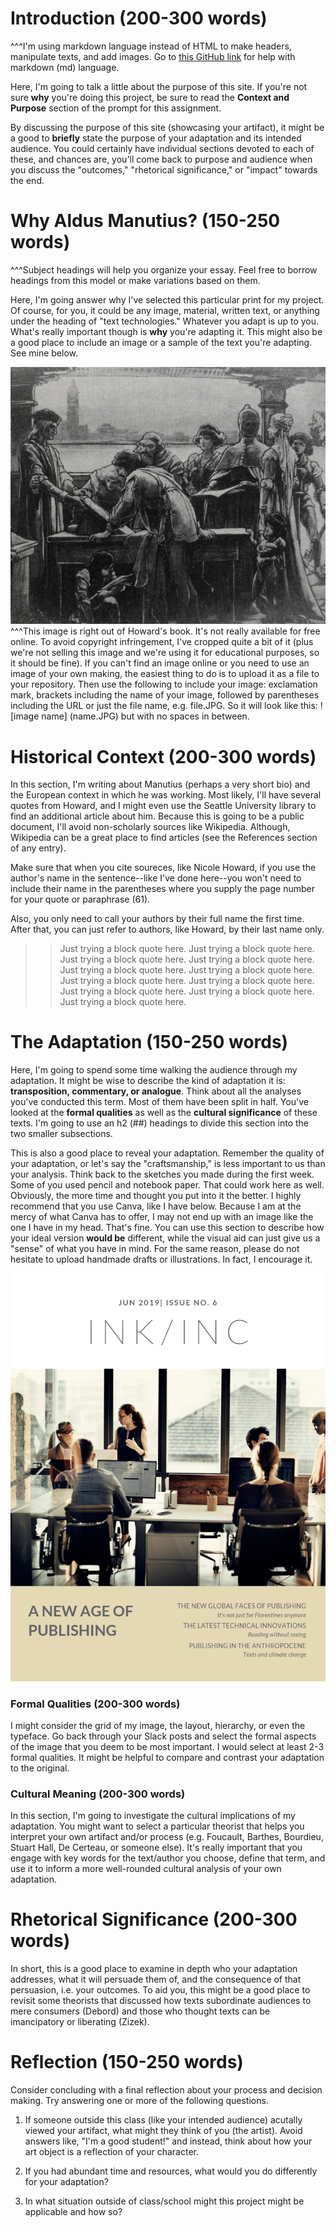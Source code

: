 # Introduction (200-300 words)
^^^I'm using markdown language instead of HTML to make headers, manipulate texts, and add images. Go to [this GitHub link](https://github.com/adam-p/markdown-here/wiki/Markdown-Cheatsheet) for help with markdown (md) language.

Here, I'm going to talk a little about the purpose of this site. If you're not sure **why** you're doing this project, be sure to read the **Context and Purpose** section of the prompt for this assignment. 

By discussing the purpose of this site (showcasing your artifact), it might be a good to **briefly** state the purpose of your adaptation and its intended audience. You could certainly have individual sections devoted to each of these, and chances are, you'll come back to purpose and audience when you discuss the "outcomes," "rhetorical significance," or "impact" towards the end. 

# Why Aldus Manutius? (150-250 words)
^^^Subject headings will help you organize your essay. Feel free to borrow headings from this model or make variations based on them.

Here, I'm going answer why I've selected this particular print for my project. Of course, for you, it could be any image, material, written text, or anything under the heading of "text technologies." Whatever you adapt is up to you. What's really important though is **why** you're adapting it. This might also be a good place to include an image or a sample of the text you're adapting. See mine below. 

![Aldus Manutius in his print shop](aldus.JPG)
^^^This image is right out of Howard's book. It's not really available for free online. To avoid copyright infringement, I've cropped quite a bit of it (plus we're not selling this image and we're using it for educational purposes, so it should be fine). If you can't find an image online or you need to use an image of your own making, the easiest thing to do is to upload it as a file to your repository. Then use the following to include your image: exclamation mark, brackets including the name of your image, followed by parentheses including the URL or just the file name, e.g. file.JPG. So it will look like this: ! [image name] (name.JPG) but with no spaces in between. 


# Historical Context (200-300 words) 

In this section, I'm writing about Manutius (perhaps a very short bio) and the European context in which he was working. Most likely, I'll have several quotes from Howard, and I might even use the Seattle University library to find an additional article about him. Because this is going to be a public document, I'll avoid non-scholarly sources like Wikipedia. Although, Wikipedia can be a great place to find articles (see the References section of any entry). 

Make sure that when you cite soureces, like Nicole Howard, if you use the author's name in the sentence--like I've done here--you won't need to include their name in the parentheses where you supply the page number for your quote or paraphrase (61). 

Also, you only need to call your authors by their full name the first time. After that, you can just refer to authors, like Howard, by their last name only. 

>>Just trying a block quote here. Just trying a block quote here. Just trying a block quote here. Just trying a block quote here. Just trying a block quote here. Just trying a block quote here. Just trying a block quote here. Just trying a block quote here. Just trying a block quote here. Just trying a block quote here. Just trying a block quote here. 

# The Adaptation (150-250 words)

Here, I'm going to spend some time walking the audience through my adaptation. It might be wise to describe the kind of adaptation it is: **transposition, commentary, or analogue**. Think about all the analyses you've conducted this term. Most of them have been split in half. You've looked at the **formal qualities** as well as the **cultural significance** of these texts. I'm going to use an h2 (##) headings to divide this section into the two smaller subsections. 

This is also a good place to reveal your adaptation. Remember the quality of your adaptation, or let's say the "craftsmanship," is less important to us than your analysis. Think back to the sketches you made during the first week. Some of you used pencil and notebook paper. That could work here as well. Obviously, the more time and thought you put into it the better. I highly recommend that you use Canva, like I have below. Because I am at the mercy of what Canva has to offer, I may not end up with an image like the one I have in my head. That's fine. You can use this section to describe how your ideal version **would be** different, while the visual aid can just give us a "sense" of what you have in mind. For the same reason, please do not hesitate to upload handmade drafts or illustrations. In fact, I encourage it. 

![The Modern Aldu Manutius](INKINC.png)


### Formal Qualities (200-300 words) 

I might consider the grid of my image, the layout, hierarchy, or even the typeface. Go back through your Slack posts and select the formal aspects of the image that you deem to be most important. I would select at least 2-3 formal qualities. It might be helpful to compare and contrast your adaptation to the original. 

### Cultural Meaning (200-300 words) 

In this section, I'm going to investigate the cultural implications of my adaptation. You might want to select a particular theorist that helps you interpret your own artifact and/or process (e.g. Foucault, Barthes, Bourdieu, Stuart Hall, De Certeau, or someone else). It's really important that you engage with key words for the text/author you choose, define that term, and use it to inform a more well-rounded cultural analysis of your own adaptation. 

# Rhetorical Significance (200-300 words) 

In short, this is a good place to examine in depth who your adaptation addresses, what it will persuade them of, and the consequence of that persuasion, i.e. your outcomes. To aid you, this might be a good place to revisit some theorists that discussed how texts subordinate audiences to mere consumers (Debord) and those who thought texts can be imancipatory or liberating (Zizek). 


# Reflection (150-250 words) 

Consider concluding with a final reflection about your process and decision making. Try answering one or more of the following questions. 

1. If someone outside this class (like your intended audience) acutally viewed your artifact, what might they think of you (the artist). Avoid answers like, "I'm a good student!" and instead, think about how your art object is a reflection of your character. 

2. If you had abundant time and resources, what would you do differently for your adaptation? 

3. In what situation outside of class/school might this project might be applicable and how so? 

